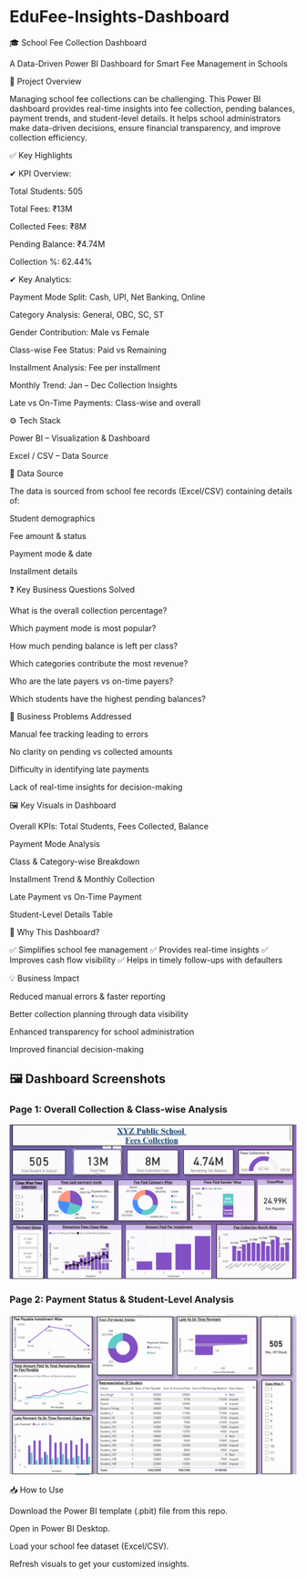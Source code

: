 # EduFee-Insights-Dashboard
🎓 School Fee Collection  Dashboard

A Data-Driven Power BI Dashboard for Smart Fee Management in Schools

📌 Project Overview

Managing school fee collections can be challenging. This Power BI dashboard provides real-time insights into fee collection, pending balances, payment trends, and student-level details. It helps school administrators make data-driven decisions, ensure financial transparency, and improve collection efficiency.

✅ Key Highlights

✔ KPI Overview:

Total Students: 505

Total Fees: ₹13M

Collected Fees: ₹8M

Pending Balance: ₹4.74M

Collection %: 62.44%

✔ Key Analytics:

Payment Mode Split: Cash, UPI, Net Banking, Online

Category Analysis: General, OBC, SC, ST

Gender Contribution: Male vs Female

Class-wise Fee Status: Paid vs Remaining

Installment Analysis: Fee per installment

Monthly Trend: Jan – Dec Collection Insights

Late vs On-Time Payments: Class-wise and overall

⚙ Tech Stack

Power BI – Visualization & Dashboard

Excel / CSV – Data Source

📂 Data Source

The data is sourced from school fee records (Excel/CSV) containing details of:

Student demographics

Fee amount & status

Payment mode & date

Installment details

❓ Key Business Questions Solved

What is the overall collection percentage?

Which payment mode is most popular?

How much pending balance is left per class?

Which categories contribute the most revenue?

Who are the late payers vs on-time payers?

Which students have the highest pending balances?

🚩 Business Problems Addressed

Manual fee tracking leading to errors

No clarity on pending vs collected amounts

Difficulty in identifying late payments

Lack of real-time insights for decision-making

🖼 Key Visuals in Dashboard

Overall KPIs: Total Students, Fees Collected, Balance

Payment Mode Analysis

Class & Category-wise Breakdown

Installment Trend & Monthly Collection

Late Payment vs On-Time Payment

Student-Level Details Table

🎯 Why This Dashboard?

✅ Simplifies school fee management
✅ Provides real-time insights
✅ Improves cash flow visibility
✅ Helps in timely follow-ups with defaulters

💡 Business Impact

Reduced manual errors & faster reporting

Better collection planning through data visibility

Enhanced transparency for school administration

Improved financial decision-making

## 🖼️ Dashboard Screenshots

### Page 1: Overall Collection & Class-wise Analysis
![Page 1](Screenshot%20(623).png)

### Page 2: Payment Status & Student-Level Analysis
![Page 2](Screenshot%20(624).png)

📥 How to Use

Download the Power BI template (.pbit) file from this repo.

Open in Power BI Desktop.

Load your school fee dataset (Excel/CSV).

Refresh visuals to get your customized insights.
